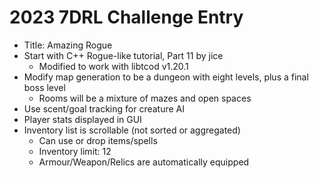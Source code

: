 # 2023 7DRL Challenge Entry
* Title: Amazing Rogue
* Start with C++ Rogue-like tutorial, Part 11 by jice
  - Modified to work with libtcod v1.20.1
* Modify map generation to be a dungeon with eight levels, plus a final boss level
  - Rooms will be a mixture of mazes and open spaces
* Use scent/goal tracking for creature AI
* Player stats displayed in GUI
* Inventory list is scrollable (not sorted or aggregated)
    * Can use or drop items/spells
    * Inventory limit: 12
    * Armour/Weapon/Relics are automatically equipped
